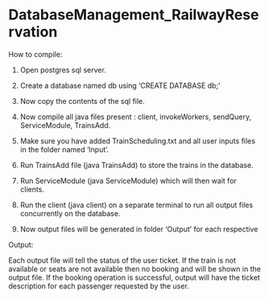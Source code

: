 # DatabaseManagement_RailwayReservation
How to compile:
1. Open postgres sql server.

2. Create a database named db using ‘CREATE DATABASE db;’

3. Now copy the contents of the sql file.
 
4. Now compile all java files present : client, invokeWorkers, sendQuery, ServiceModule, TrainsAdd.
 
5. Make sure you have added TrainScheduling.txt and all user inputs files in the folder named ‘Input’.
 
6. Run TrainsAdd file (java TrainsAdd) to store the trains in the database.
 
7. Run ServiceModule (java ServiceModule) which will then wait for clients.
 
8. Run the client (java client) on a separate terminal to run all output files concurrently on the database.
 
9. Now output files will be generated in folder ‘Output’ for each respective


Output:

Each output file will tell the status of the user ticket. If the train is not available or seats are not available then no booking and will be shown in the output file. If the booking operation is successful, output will have the ticket description for each passenger requested by the user.
